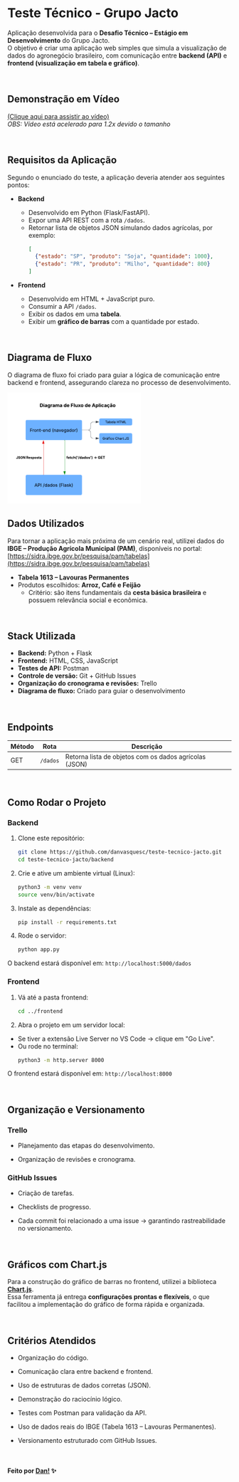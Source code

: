 # Teste Técnico - Grupo Jacto

Aplicação desenvolvida para o **Desafio Técnico – Estágio em Desenvolvimento** do Grupo Jacto.  
O objetivo é criar uma aplicação web simples que simula a visualização de dados do agronegócio brasileiro, com comunicação entre **backend (API)** e **frontend (visualização em tabela e gráfico)**.  

<br>

 ## Demonstração em Vídeo

[(Clique aqui para assistir ao vídeo)](https://drive.google.com/file/d/1bfqrG7s8Pdw5bapG3kKa_-Tb36oxRSMm/view?usp=sharing) 
<br>
_OBS: Vídeo está acelerado para 1.2x devido o tamanho_

<br>

## Requisitos da Aplicação

Segundo o enunciado do teste, a aplicação deveria atender aos seguintes pontos:

- **Backend**
  - Desenvolvido em Python (Flask/FastAPI).  
  - Expor uma API REST com a rota `/dados`.  
  - Retornar lista de objetos JSON simulando dados agrícolas, por exemplo:
    ```json
    [
      {"estado": "SP", "produto": "Soja", "quantidade": 1000},
      {"estado": "PR", "produto": "Milho", "quantidade": 800}
    ]
    ```

- **Frontend**
  - Desenvolvido em HTML + JavaScript puro.  
  - Consumir a API `/dados`.  
  - Exibir os dados em uma **tabela**.  
  - Exibir um **gráfico de barras** com a quantidade por estado.

<br>

## Diagrama de Fluxo

O diagrama de fluxo foi criado para guiar a lógica de comunicação entre backend e frontend, assegurando clareza no processo de desenvolvimento.

<img src="./docs/diagrama_fluxo_aplicacao.png" min-width="300px" max-width="300px" width="300px">

<br>

## Dados Utilizados

Para tornar a aplicação mais próxima de um cenário real, utilizei dados do **IBGE – Produção Agrícola Municipal (PAM)**, disponíveis no portal: [https://sidra.ibge.gov.br/pesquisa/pam/tabelas](https://sidra.ibge.gov.br/pesquisa/pam/tabelas)  

- **Tabela 1613 – Lavouras Permanentes**  
- Produtos escolhidos: **Arroz, Café e Feijão**  
  - Critério: são itens fundamentais da **cesta básica brasileira** e possuem relevância social e econômica.  

<br>

## Stack Utilizada

- **Backend:** Python + Flask  
- **Frontend:** HTML, CSS, JavaScript  
- **Testes de API:** Postman  
- **Controle de versão:** Git + GitHub Issues  
- **Organização do cronograma e revisões:** Trello  
- **Diagrama de fluxo:** Criado para guiar o desenvolvimento

<br>

## Endpoints

| Método | Rota     | Descrição                                              |
|--------|----------|--------------------------------------------------------|
| GET    | `/dados` | Retorna lista de objetos com os dados agrícolas (JSON) |

<br>

## Como Rodar o Projeto

### Backend

1. Clone este repositório:
   ```bash
   git clone https://github.com/danvasquesc/teste-tecnico-jacto.git
   cd teste-tecnico-jacto/backend

2. Crie e ative um ambiente virtual (Linux):
   ```bash
   python3 -m venv venv
   source venv/bin/activate

3. Instale as dependências:
   ```bash
   pip install -r requirements.txt

4. Rode o servidor:
   ```bash
   python app.py

O backend estará disponível em: `http://localhost:5000/dados`

### Frontend

1. Vá até a pasta frontend:
   ```bash
   cd ../frontend

2. Abra o projeto em um servidor local:
- Se tiver a extensão Live Server no VS Code → clique em "Go Live".
- Ou rode no terminal:
   ```bash
   python3 -m http.server 8000

O frontend estará disponível em: `http://localhost:8000`

<br>

## Organização e Versionamento

### Trello

- Planejamento das etapas do desenvolvimento.

- Organização de revisões e cronograma.

### GitHub Issues

- Criação de tarefas.

- Checklists de progresso.

- Cada commit foi relacionado a uma issue → garantindo rastreabilidade no versionamento.

<br>

## Gráficos com Chart.js

Para a construção do gráfico de barras no frontend, utilizei a biblioteca **[Chart.js](https://www.chartjs.org/)**.  
Essa ferramenta já entrega **configurações prontas e flexíveis**, o que facilitou a implementação do gráfico de forma rápida e organizada.  

<br> 

## Critérios Atendidos

- Organização do código.

- Comunicação clara entre backend e frontend.

- Uso de estruturas de dados corretas (JSON).

- Demonstração do raciocínio lógico.

- Testes com Postman para validação da API.

- Uso de dados reais do IBGE (Tabela 1613 – Lavouras Permanentes).

- Versionamento estruturado com GitHub Issues.

<br> 

#### Feito por [Dan!](https://github.com/danvasquesc) ✨
